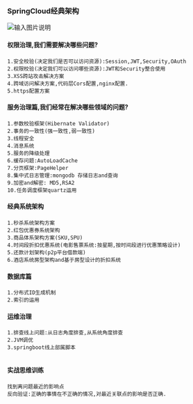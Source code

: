 ### SpringCloud经典架构


![输入图片说明](https://github.com/qccr-twl2123/springcloud/blob/master/images/springcloud架构.png "在这里输入图片标题")

#### 权限治理,我们需要解决哪些问题?
```
1.安全校验(决定我们是否可以访问资源):Session,JWT,Security,OAuth
2.权限校验(决定我们可以访问哪些资源):JWT和Security整合使用 
3.XSS跨站攻击解决方案
4.跨域访问解决方案,代码层Cors配置,nginx配置.
5.https配置方案
```

#### 服务治理篇,我们经常在解决哪些领域的问题? 
```
1.参数校验框架(Hibernate Validator)
2.事务的一致性(强一致性,弱一致性)
3.线程安全
4.消息系统
5.服务的降级处理
6.缓存问题:AutoLoadCache
7.分页框架:PageHelper
8.集中式日志管理:mongodb 存储日志and查询
9.加密and解密: MD5,RSA2
10.任务调度框架quartz运用
```

#### 经典系统架构
```
1.秒杀系统架构方案
2.红包优惠券系统架构
3.商品体系架构方案(SKU,SPU)
4.时间段折扣优惠系统(电影售票系统:按星期,按时间段进行优惠策略设计)
5.还款计划架构(p2p平台借款端)
6.酒店系统房型架构and基于房型设计的折扣系统

```

#### 数据库篇
```
1.分布式ID生成机制
2.索引的运用
```

#### 运维治理
```
1.排查线上问题:从日志角度排查,从系统角度排查
2.JVM调优
3.springboot线上部属脚本
 
```

#### 实战思维训练
```
找到离问题最近的影响点
反向验证:正确的事情在不正确的情况,对最近关联点的影响是否正确.
```




